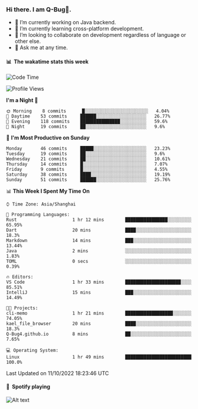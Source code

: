 ### Hi there. I am Q-Bug🐞.

- 🔭 I’m currently working on Java backend.
- 🌱 I’m currently learning cross-platform development.
- 👯 I’m looking to collaborate on development regardless of language or other else.
- 💬 Ask me at any time.

#### 📊 &nbsp;**The wakatime stats this week**  
<!--START_SECTION:waka-->
![Code Time](http://img.shields.io/badge/Code%20Time-41%20hrs%2013%20mins-blue)

![Profile Views](http://img.shields.io/badge/Profile%20Views-0-blue)

**I'm a Night 🦉** 

```text
🌞 Morning    8 commits      █░░░░░░░░░░░░░░░░░░░░░░░░   4.04% 
🌆 Daytime    53 commits     ██████░░░░░░░░░░░░░░░░░░░   26.77% 
🌃 Evening    118 commits    ███████████████░░░░░░░░░░   59.6% 
🌙 Night      19 commits     ██░░░░░░░░░░░░░░░░░░░░░░░   9.6%

```
📅 **I'm Most Productive on Sunday** 

```text
Monday       46 commits     █████░░░░░░░░░░░░░░░░░░░░   23.23% 
Tuesday      19 commits     ██░░░░░░░░░░░░░░░░░░░░░░░   9.6% 
Wednesday    21 commits     ██░░░░░░░░░░░░░░░░░░░░░░░   10.61% 
Thursday     14 commits     █░░░░░░░░░░░░░░░░░░░░░░░░   7.07% 
Friday       9 commits      █░░░░░░░░░░░░░░░░░░░░░░░░   4.55% 
Saturday     38 commits     ████░░░░░░░░░░░░░░░░░░░░░   19.19% 
Sunday       51 commits     ██████░░░░░░░░░░░░░░░░░░░   25.76%

```


📊 **This Week I Spent My Time On** 

```text
⌚︎ Time Zone: Asia/Shanghai

💬 Programming Languages: 
Rust                     1 hr 12 mins        ████████████████░░░░░░░░░   65.95% 
Dart                     20 mins             ████░░░░░░░░░░░░░░░░░░░░░   18.3% 
Markdown                 14 mins             ███░░░░░░░░░░░░░░░░░░░░░░   13.44% 
Java                     2 mins              ░░░░░░░░░░░░░░░░░░░░░░░░░   1.83% 
TOML                     0 secs              ░░░░░░░░░░░░░░░░░░░░░░░░░   0.39%

🔥 Editors: 
VS Code                  1 hr 33 mins        █████████████████████░░░░   85.51% 
IntelliJ                 15 mins             ███░░░░░░░░░░░░░░░░░░░░░░   14.49%

🐱‍💻 Projects: 
cli-memo                 1 hr 21 mins        ██████████████████░░░░░░░   74.05% 
kael_file_browser        20 mins             ████░░░░░░░░░░░░░░░░░░░░░   18.3% 
Q-Bug4.github.io         8 mins              ██░░░░░░░░░░░░░░░░░░░░░░░   7.65%

💻 Operating System: 
Linux                    1 hr 49 mins        █████████████████████████   100.0%

```


 Last Updated on 11/10/2022 18:23:46 UTC
<!--END_SECTION:waka-->

#### 🎵 &nbsp;**Spotify playing**  
![Alt text](https://spotify-recently-played-readme.vercel.app/api?user=e5y1o4x7kdt9kf2blu4wvmb4s&unique={true|1|on|yes})
